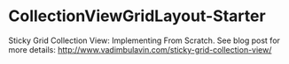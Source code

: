 # CollectionViewGridLayout-Starter
Sticky Grid Collection View: Implementing From Scratch. See blog post for more details: http://www.vadimbulavin.com/sticky-grid-collection-view/
